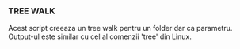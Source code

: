 ### TREE WALK ###
Acest script creeaza un tree walk pentru un folder dar ca parametru. 
Output-ul este similar cu cel al comenzii 'tree'  din Linux.